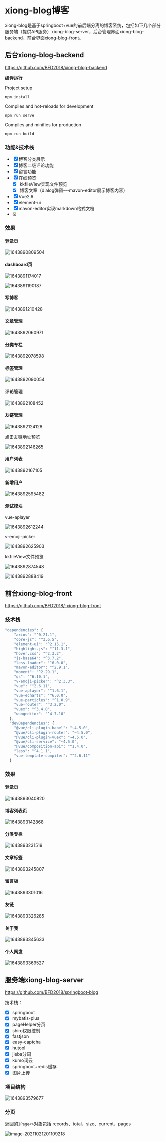 # xiong-blog博客

xiong-blog是基于springboot+vue的前后端分离的博客系统，包括如下几个部分服务端（提供API服务）xiong-blog-server，后台管理界面xiong-blog-backend，前台界面xiong-blog-front。

## 后台xiong-blog-backend

https://github.com/BFD2018/xiong-blog-backend

**编译运行**

Project setup

```
npm install
```

Compiles and hot-reloads for development

```
npm run serve
```

Compiles and minifies for production

```
npm run build
```

### 功能&技术栈

- [x] 博客分类展示
- [x] 博客二级评论功能
- [x] 留言功能
- [x] 在线预览
    - [x] kkfileView实现文件预览
    - [x] 博客文章（dialog弹窗---mavon-editor展示博客内容）
- [x] Vue2.6 
- [x] element-ui
- [x] mavon-editor实现markdown格式文档
- [x] 

### 效果

#### 登录页

![1643890809504](typora-assets/1643890809504.png)

#### dashboard页

![1643891174017](typora-assets/1643891174017.png)

![1643891190187](typora-assets/1643891190187.png)

#### 写博客

![1643891210428](typora-assets/1643891210428.png)

#### 文章管理

![1643892060971](typora-assets/1643892060971.png)

#### 分类专栏

![1643892078598](typora-assets/1643892078598.png)

#### 标签管理

![1643892090054](typora-assets/1643892090054.png)

#### 评论管理

![1643892108452](typora-assets/1643892108452.png)

#### 友链管理

![1643892124128](typora-assets/1643892124128.png)

点击友链地址预览

![1643892146265](typora-assets/1643892146265.png)

#### 用户列表

![1643892167105](typora-assets/1643892167105.png)

#### 新增用户

![1643892595482](typora-assets/1643892595482.png)

#### 测试模块

vue-aplayer

![1643892612244](typora-assets/1643892612244.png)

v-emoji-picker

![1643892625903](typora-assets/1643892625903.png)

kkfileView文件预览

![1643892874548](typora-assets/1643892874548.png)

![1643892888419](typora-assets/1643892888419.png)

## 前台xiong-blog-front

https://github.com/BFD2018/-xiong-blog-front

### 技术栈

```js
"dependencies": {
    "axios": "^0.21.1",
    "core-js": "^3.6.5",
    "element-ui": "^2.15.1",
    "highlight.js": "^11.3.1",
    "hover.css": "^2.3.2",
    "js-base64": "^3.7.2",
    "less-loader": "^6.0.0",
    "mavon-editor": "^2.9.1",
    "moment": "^2.29.1",
    "qs": "^6.10.1",
    "v-emoji-picker": "^2.3.3",
    "vue": "^2.6.11",
    "vue-aplayer": "^1.6.1",
    "vue-echarts": "^6.0.0",
    "vue-particles": "^1.0.9",
    "vue-router": "^3.2.0",
    "vuex": "^3.4.0",
    "wangeditor": "^4.7.10"
  },
  "devDependencies": {
    "@vue/cli-plugin-babel": "~4.5.0",
    "@vue/cli-plugin-router": "~4.5.0",
    "@vue/cli-plugin-vuex": "~4.5.0",
    "@vue/cli-service": "~4.5.0",
    "@vue/composition-api": "^1.4.0",
    "less": "^4.1.1",
    "vue-template-compiler": "^2.6.11"
  }
```

### 效果

#### 登录页

![1643893040820](typora-assets/1643893040820.png)

#### 博客列表页

![1643893142868](typora-assets/1643893142868.png)

#### 分类专栏

![1643893231519](typora-assets/1643893231519.png)

#### 文章标签

![1643893245807](typora-assets/1643893245807.png)

#### 留言板

![1643893301016](typora-assets/1643893301016.png)

#### 友链

![1643893326285](typora-assets/1643893326285.png)

#### 关于我

![1643893345633](typora-assets/1643893345633.png)

#### 个人网盘

![1643893369527](typora-assets/1643893369527.png)

## 服务端xiong-blog-server

https://github.com/BFD2018/springboot-blog

技术栈：

- [x] springboot
- [x] mybatis-plus
- [x] pageHelper分页
- [x] shiro权限控制
- [x] fastjson
- [x] easy-captcha
- [x] hutool
- [x] jieba分词
- [x] kumo词云
- [x] springboot+redis缓存
- [x] 图片上传

### 项目结构

![1643893579677](typora-assets/1643893579677.png)

### 分页

返回的`IPage<>`对象包括  records、total、size、current、pages 

![image-20211021201109218](typora-assets/image-20211021201109218.png)

